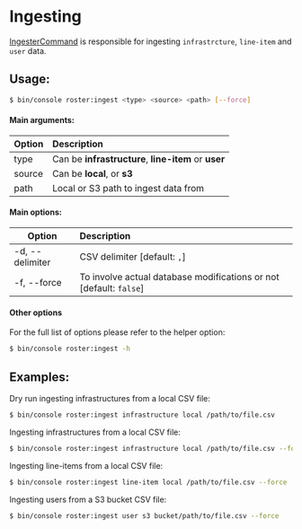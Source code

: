 # Ingesting

[IngesterCommand](../../src/Command/Ingester/IngesterCommand.php) is responsible for ingesting `infrastrcture`, `line-item` and `user` data.

## Usage:
```bash
$ bin/console roster:ingest <type> <source> <path> [--force]
```

#### Main arguments:

| Option | Description |
| ------------- |:-------------|
| type | Can be **infrastructure**, **line-item** or **user** |
| source | Can be **local**, or **s3** |
| path      |  Local or S3 path to ingest data from |

#### Main options:

| Option | Description |
| ------------- |:-------------|
| -d, --delimiter | CSV delimiter [default: `,`] |
| -f, --force      |  To involve actual database modifications or not [default: `false`] |

#### Other options
For the full list of options please refer to the helper option:
```bash
$ bin/console roster:ingest -h
```

## Examples:

Dry run ingesting infrastructures from a local CSV file:
```bash
$ bin/console roster:ingest infrastructure local /path/to/file.csv
```

Ingesting infrastructures from a local CSV file:
```bash
$ bin/console roster:ingest infrastructure local /path/to/file.csv --force
```

Ingesting line-items from a local CSV file:
```bash
$ bin/console roster:ingest line-item local /path/to/file.csv --force
```

Ingesting users from a S3 bucket CSV file:
```bash
$ bin/console roster:ingest user s3 bucket/path/to/file.csv --force
```